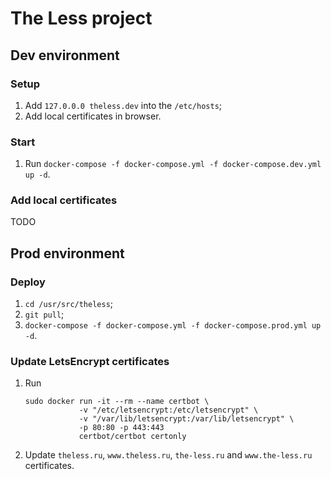 # The Less project

## Dev environment

### Setup

1. Add `127.0.0.0 theless.dev` into the `/etc/hosts`;
2. Add local certificates in browser.

### Start

1. Run `docker-compose -f docker-compose.yml -f docker-compose.dev.yml up -d`.

### Add local certificates

TODO

## Prod environment

### Deploy

1. `cd /usr/src/theless`;
2. `git pull`;
3. `docker-compose -f docker-compose.yml -f docker-compose.prod.yml up -d`.

### Update LetsEncrypt certificates

1. Run
    ```
    sudo docker run -it --rm --name certbot \
                -v "/etc/letsencrypt:/etc/letsencrypt" \
                -v "/var/lib/letsencrypt:/var/lib/letsencrypt" \
                -p 80:80 -p 443:443
                certbot/certbot certonly
    ```
2. Update `theless.ru`, `www.theless.ru`, `the-less.ru` and `www.the-less.ru` certificates.
